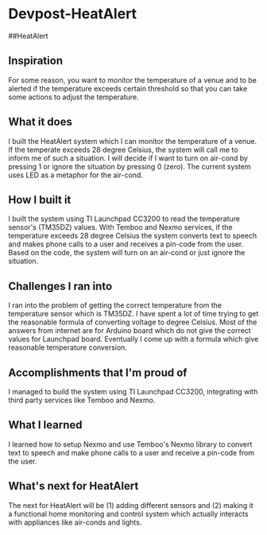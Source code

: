 # Devpost-HeatAlert
##HeatAlert

## Inspiration
For some reason, you want to monitor the temperature of a venue and to be alerted if the temperature exceeds certain threshold so that you can take some actions to adjust the temperature.


## What it does
I built the HeatAlert system which I can monitor the temperature of a venue.  If the temperate exceeds 28 degree Celsius, the system will call me to inform me of such a situation.  I will decide if I want to turn on air-cond by pressing 1 or ignore the situation by pressing 0 (zero).  The current system uses LED as a metaphor for the air-cond.


## How I built it
I built the system using TI Launchpad CC3200 to read the temperature sensor's (TM35DZ) values.  With Temboo and Nexmo services, if the temperature exceeds 28 degree Celsius the system converts text to speech and makes phone calls to a user and receives a pin-code from the user.  Based on the code, the system will turn on an air-cond or just ignore the situation.


## Challenges I ran into
I ran into the problem of getting the correct temperature from the temperature sensor which is TM35DZ.  I have spent a lot of time trying to get the reasonable formula of converting voltage to degree Celsius.  Most of the answers from internet are for Arduino board which do not give the correct values for Launchpad board.  Eventually I come up with a formula which give reasonable temperature conversion.


## Accomplishments that I'm proud of
I managed to build the system using TI Launchpad CC3200, integrating with third party services like Temboo and Nexmo.

## What I learned
I learned how to setup Nexmo and use Temboo's Nexmo library to convert text to speech and make phone calls to a user and receive a pin-code from the user.


## What's next for HeatAlert
The next for HeatAlert will be (1) adding different sensors and (2) making it a functional home monitoring and control system which actually interacts with appliances like air-conds and lights.



